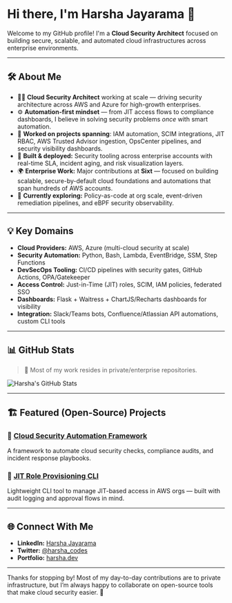 # Hi there, I'm Harsha Jayarama 👋

Welcome to my GitHub profile! I'm a **Cloud Security Architect** focused on building secure, scalable, and automated cloud infrastructures across enterprise environments.

---

## 🛠️ About Me

- 👨‍💻 **Cloud Security Architect** working at scale — driving security architecture across AWS and Azure for high-growth enterprises.
- ⚙️ **Automation-first mindset** — from JIT access flows to compliance dashboards, I believe in solving security problems *once* with smart automation.
- 🚀 **Worked on projects spanning**: IAM automation, SCIM integrations, JIT RBAC, AWS Trusted Advisor ingestion, OpsCenter pipelines, and security visibility dashboards.
- 🔐 **Built & deployed:** Security tooling across enterprise accounts with real-time SLA, incident aging, and risk visualization layers.
- 🌍 **Enterprise Work:** Major contributions at **Sixt** — focused on building scalable, secure-by-default cloud foundations and automations that span hundreds of AWS accounts.
- 🌱 **Currently exploring:** Policy-as-code at org scale, event-driven remediation pipelines, and eBPF security observability.

---

## 💡 Key Domains

- **Cloud Providers:** AWS, Azure (multi-cloud security at scale)
- **Security Automation:** Python, Bash, Lambda, EventBridge, SSM, Step Functions
- **DevSecOps Tooling:** CI/CD pipelines with security gates, GitHub Actions, OPA/Gatekeeper
- **Access Control:** Just-in-Time (JIT) roles, SCIM, IAM policies, federated SSO
- **Dashboards:** Flask + Waitress + ChartJS/Recharts dashboards for visibility
- **Integration:** Slack/Teams bots, Confluence/Atlassian API automations, custom CLI tools

---

## 📊 GitHub Stats

> 🚧 Most of my work resides in private/enterprise repositories.

![Harsha's GitHub Stats](https://github-readme-stats.vercel.app/api?username=harsha-jayarama&show_icons=true&theme=radical)

---

## 🏗️ Featured (Open-Source) Projects

### 🌟 [Cloud Security Automation Framework](https://github.com/harsha-jayarama/cloud-security-automation)
A framework to automate cloud security checks, compliance audits, and incident response playbooks.

### 🌟 [JIT Role Provisioning CLI](https://github.com/harsha-jayarama/jit-role-cli)
Lightweight CLI tool to manage JIT-based access in AWS orgs — built with audit logging and approval flows in mind.

---

## 🌐 Connect With Me

- **LinkedIn:** [Harsha Jayarama](https://www.linkedin.com/in/harsha-jayarama/)
- **Twitter:** [@harsha_codes](https://twitter.com/harsha_codes)
- **Portfolio:** [harsha.dev](https://harsha.dev)

---

Thanks for stopping by! Most of my day-to-day contributions are to private infrastructure, but I’m always happy to collaborate on open-source tools that make cloud security easier. 🚀
